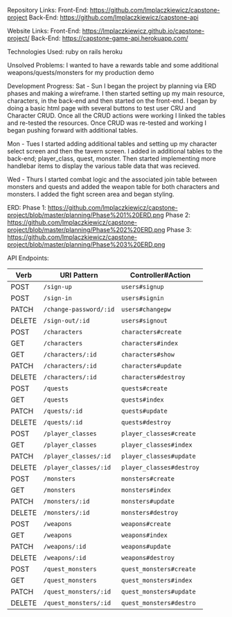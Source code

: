 Repository Links: Front-End: https://github.com/lmplaczkiewicz/capstone-project Back-End: https://github.com/lmplaczkiewicz/capstone-api

Website Links: Front-End: https://lmplaczkiewicz.github.io/capstone-project/ Back-End: https://capstone-game-api.herokuapp.com/

Technologies Used: ruby on rails heroku

Unsolved Problems: I wanted to have a rewards table and some additional weapons/quests/monsters for my production demo

Development Progress: Sat - Sun I began the project by planning via ERD phases and making a wireframe. I then started setting up my main resource, characters, in the back-end and then started on the front-end. I began by doing a basic html page with several buttons to test user CRU and Character CRUD. Once all the CRUD actions were working I linked the tables and re-tested the resources. Once CRUD was re-tested and working I began pushing forward with additional tables.

Mon - Tues I started adding additional tables and setting up my character select screen and then the tavern screen. I added in additional tables to the back-end; player_class, quest, monster. Then started implementing more handlebar items to display the various table data that was recieved.

Wed - Thurs I started combat logic and the associated join table between monsters and quests and added the weapon table for both characters and monsters. I added the fight screen area and began styling.


ERD: Phase 1: https://github.com/lmplaczkiewicz/capstone-project/blob/master/planning/Phase%201%20ERD.png Phase 2: https://github.com/lmplaczkiewicz/capstone-project/blob/master/planning/Phase%202%20ERD.png Phase 3: https://github.com/lmplaczkiewicz/capstone-project/blob/master/planning/Phase%203%20ERD.png

API Endpoints:

| Verb   | URI Pattern            | Controller#Action       |
|--------|------------------------|-------------------------|
| POST   | `/sign-up`             | `users#signup`          |
| POST   | `/sign-in`             | `users#signin`          |
| PATCH  | `/change-password/:id` | `users#changepw`        |
| DELETE | `/sign-out/:id`        | `users#signout`         |
| POST   | `/characters`          | `characters#create`     |
| GET    | `/characters`          | `characters#index`      |
| GET    | `/characters/:id`      | `characters#show`       |
| PATCH  | `/characters/:id`      | `characters#update`     |
| DELETE | `/characters/:id`      |`characters#destroy`     |
| POST   | `/quests`              | `quests#create`         |
| GET    | `/quests`              | `quests#index`          |
| PATCH  | `/quests/:id`          | `quests#update`         |
| DELETE | `/quests/:id`          |`quests#destroy`         |
| POST   | `/player_classes`      | `player_classes#create` |
| GET    | `/player_classes`      | `player_classes#index`  |
| PATCH  | `/player_classes/:id`  | `player_classes#update` |
| DELETE | `/player_classes/:id`  |`player_classes#destroy` |
| POST   | `/monsters`            | `monsters#create`       |
| GET    | `/monsters`            | `monsters#index`        |
| PATCH  | `/monsters/:id`        | `monsters#update`       |
| DELETE | `/monsters/:id`        |`monsters#destroy`       |
| POST   | `/weapons`             | `weapons#create`        |
| GET    | `/weapons`             | `weapons#index`         |
| PATCH  | `/weapons/:id`         | `weapons#update`        |
| DELETE | `/weapons/:id`         |`weapons#destroy`        |
| POST   | `/quest_monsters`      | `quest_monsters#create` |
| GET    | `/quest_monsters`      | `quest_monsters#index`  |
| PATCH  | `/quest_monsters/:id`  | `quest_monsters#update` |
| DELETE | `/quest_monsters/:id`  |`quest_monsters#destro`  |
